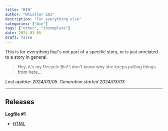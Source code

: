 ```yaml
---
title: "BIN"
author: "Whistler SAI"
description: "For everything else"
categories: ["bin"]
tags: ["other", "incomplete"]
date: 2024-03-05
draft: false
---
```


This is for everything that's not part of a specific story, or is just unrelated to a story in general.

> Hey, it's my Recycle Bin! I don't know why she keeps pulling things from here...

*Last update: 2024/03/05. Generation started 2024/03/03.*

---

## Releases

**Logfile #1**
- [HTML](/txt/Logfile_1.html)
